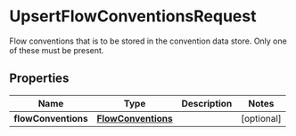 

# UpsertFlowConventionsRequest

Flow conventions that is to be stored in the convention data store.  Only one of these must be present.

## Properties

Name | Type | Description | Notes
------------ | ------------- | ------------- | -------------
**flowConventions** | [**FlowConventions**](FlowConventions.md) |  |  [optional]




